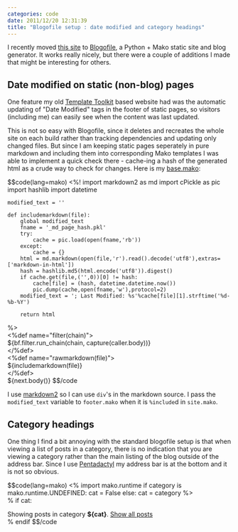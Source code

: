 ```yaml
---
categories: code
date: 2011/12/20 12:31:39
title: "Blogofile setup : date modified and category headings"
---
```


I recently moved [this site](https://github.com/robince/robinince.net) to [Blogofile](http://www.blogofile.com/), a Python + Mako static site and blog generator. It works really nicely, but there were a couple of additions I made that might be interesting for others.

## Date modified on static (non-blog) pages

One feature my old [Template Toolkit](http://template-toolkit.org/) based website had was the automatic updating of "Date Modified" tags in the footer of static pages, so visitors (including me) can easily see when the content was last updated.

This is not so easy with Blogofile, since it deletes and recreates the whole site on each build rather than tracking dependencies and updating only changed files. But since I am keeping static pages seperately in pure markdown and including them into corresponding Mako templates I was able to implement a quick check there  - cache-ing a hash of the generated html as a crude way to check for changes. Here is my [base.mako](https://github.com/robince/robinince.net/blob/master/_templates/base.mako):

$$code(lang=mako)
<%!
    import markdown2 as md
    import cPickle as pic
    import hashlib 
    import datetime

    modified_text = ''

    def includemarkdown(file):
        global modified_text
        fname = '_md_page_hash.pkl'
        try:
            cache = pic.load(open(fname,'rb'))
        except:
            cache = {}
        html = md.markdown(open(file,'r').read().decode('utf8'),extras=['markdown-in-html'])
        hash = hashlib.md5(html.encode('utf8')).digest()
        if cache.get(file,('',0))[0] != hash:
            cache[file] = (hash, datetime.datetime.now())
            pic.dump(cache,open(fname,'w'),protocol=2)
        modified_text = '; Last Modified: %s'%cache[file][1].strftime('%d-%b-%Y')

        return html
%>\
<%def name="filter(chain)">\
${bf.filter.run_chain(chain, capture(caller.body))}\
</%def>\
<%def name="rawmarkdown(file)">\
${includemarkdown(file)}\
</%def>\
${next.body()}
$$/code

I use [markdown2](https://github.com/trentm/python-markdown2) so I can use `div`'s in the markdown source. I pass the `modified_text` variable to `footer.mako` when it is `%include`d in `site.mako`.

## Category headings

One thing I find a bit annoying with the standard blogofile setup is that when viewing a list of posts in a category, there is no indication that you are viewing a category rather than the main listing of the blog outside of the address bar. Since I use [Pentadactyl](http://dactyl.sourceforge.net/pentadactyl/) my address bar is at the bottom and it is not so obvious. 

$$code(lang=mako)
<%
    import mako.runtime
    if category is mako.runtime.UNDEFINED:
        cat = False
    else:
        cat = category
%>\
% if cat:
<div class="content">
<div class="textcenter">
<div class="category_title">
Showing posts in category <b>${cat}</b>. <a href="${bf.config.blog.path}">Show all posts</a>
</div>
</div>
</div>
% endif
$$/code

